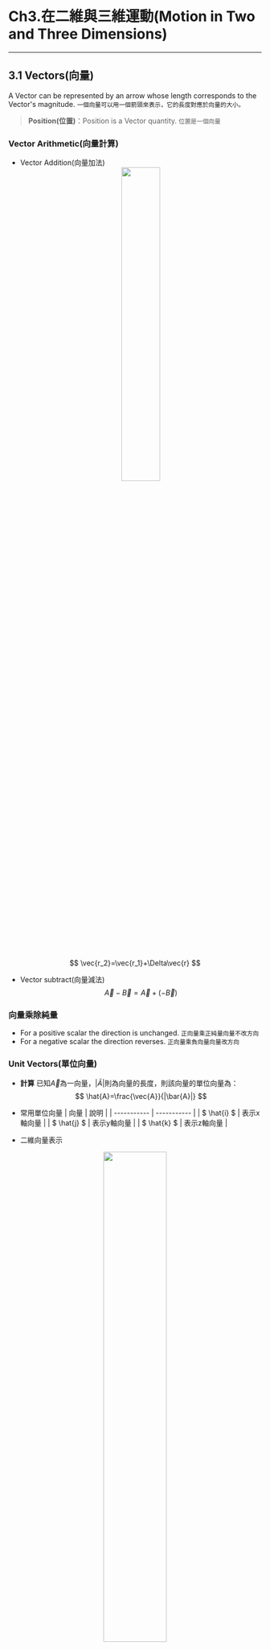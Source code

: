 # Ch3.在二維與三維運動(Motion in Two and Three Dimensions)

---

## 3.1 Vectors(向量)

A Vector can be represented by an arrow whose length corresponds to the Vector's magnitude.
`一個向量可以用一個箭頭來表示，它的長度對應於向量的大小。`
> **Position(位置)**：Position is a Vector quantity. `位置是一個向量`

### Vector Arithmetic(向量計算)

* Vector Addition(向量加法)
  <div align='center'><img src=Picture/螢幕快照%202022-10-24%2015-08-49.png width=40% /></div>

$$
\vec{r_2}=\vec{r_1}+\Delta\vec{r}
$$

* Vector subtract(向量減法)
$$
\vec{A}-\vec{B}=\vec{A}+{(-\vec{B})}
$$

### 向量乘除純量

* For a positive scalar the direction is unchanged.
`正向量乘正純量向量不改方向`
* For a negative scalar the direction reverses.
`正向量乘負向量向量改方向`

### Unit Vectors(單位向量)

* **計算**
已知$\vec{A}$為一向量，$|\bar{A}|$則為向量的長度，則該向量的單位向量為：
$$
  \hat{A}=\frac{\vec{A}}{|\bar{A}|}
$$

* 常用單位向量
  | 向量        | 說明        |
  | ----------- | ----------- |
  | $ \hat{i} $ | 表示x軸向量 |
  | $ \hat{j} $ | 表示y軸向量 |
  | $ \hat{k} $ | 表示z軸向量 |

* 二維向量表示

<div align="center"><img src=Picture/螢幕快照%202022-10-24%2015-22-56.png width=50%></div>

$$
\vec{A}=\vec{A_x}+\vec{A_y}={A_x}\hat{i}+{A_y}\hat{j}
$$

* 三維向量表示

<div align="center"><img src=./Picture/螢幕快照%202022-10-24%2015-23-32.png width=40%></div>

$$
\vec{A}=\vec{A_x}+\vec{A_y}+\vec{A_z}={A_x}\hat{i}+{A_y}\hat{j}+{A_z}\hat{k}
$$

### Vector Components(向量分量)

* 二維平面

<div align="center"><img src=./Picture/2022-10-26-14-34-55.png width=40%></div>

$$
\begin{cases}
  \vec{A_x}\text{是}\vec{A}\text{的x分量} \\
  \vec{A_y}\text{是}\vec{A}\text{的y分量} \\
\end{cases} \rightarrow \vec{A}=\vec{A_x}+\vec{A_y} \\
\begin{cases}
  {A_x}=|\vec{A_x}|=A\cos\theta \\
  {A_y}=|\vec{A_y}|=A\sin\theta \\
\end{cases}
\rightarrow A=\sqrt{{A_x}^2+{A_y}^2} \\
\tan\theta=\frac{A_y}{A_x} \rightarrow \theta=\tan^{-1}\frac{A_y}{A_x}
$$

* 三維平面
  <div align="center"><img src=./Picture/2022-10-26-15-18-09.png width=40%></div>

  $$
  \begin{split}
    \vec{A}=&\vec{A_x}+\vec{A_y}+\vec{A_z} \\ =&{A_x}\hat{i}+{A_y}\hat{j}+{A_z}\hat{k} \\
    A=&|\vec{A}|=\sqrt{\vec{A_x}+\vec{A_y}+\vec{A_z}}
  \end{split}
  $$

### 使用單位向量進行向量計算

* $\vec{A}={A_x}\hat{i}+{A_y}\hat{j}$, $\vec{B}={B_x}\hat{i}+{B_y}\hat{j}$
  <div align="center"><img src=./Picture/螢幕快照%202022-10-26%2015-38-36.png width=40%></div>

  > then
  > $$
  >   \vec{A}+\vec{B}=({A_x}+{B_x})\hat{i}+({A_y}+{B_y})\hat{j}
  > $$

#### 例題3.1 Taking a Drive

You drive to a city 160km from home, going $ 35^{\circ} $ N or E
Express your new your position in Unit Vector notation, using an E-W / N-S coordinate system.
`你開車到離家 160 公里的城市，行駛35度 N 或 E，使用 E-W / N-S 坐標係以單位向量表示法表達您的新位置。`
>$$
>\vec{r}={r_x}\hat{i}+{r_y}\hat{j}
> \begin{cases}
  > {r_x}=r\cos \theta=160_{(Km)}\times \cos 35^{\circ}=131_{(km)} \\
  > {r_y}=r\sin \theta=160_{(Km)}\times \sin 35^{\circ}=92_{(km)}
> \end{cases} \\
> \therefore \text{The position of the City is }\vec{r}=131\hat{i}+92\hat{j}
> $$

---

## 3.2 Velocity and Acceleration Vectors(速度與加速度向量)

* **Velocity** is the rate of change of Position.
`速度是位置變化的速率`
  * The **average velocity** over a time interval $ \Delta t $ is the change in the position vector $\Delta\vec{r}$ divided by the time interval $\Delta t$.
  `在某段時間內的平均速度是位置向量的變化(位移)除以時間的變化量`
  $$
  \bar{\vec{\rm v}}=\frac{\Delta\vec{r}}{\Delta t}
  $$
  * **Instantaneous velocity** is the time derivative of position:
  `瞬間速度是位置和時間的導函數`
  $$
  \vec{\rm v}=\lim_{\Delta t\to 0}\frac{\Delta\vec{r}}{\Delta t}=\frac{\partial\vec{r}}{\partial t}
  $$
* **Acceleration** is the rate of change of velocity.
`加速度是速度變化的速率`
  * 平均加速度
  $$
  \bar{\vec{a}}=\frac{\Delta\vec{v}}{\Delta t}
  $$
  * (瞬間)加速度
  $$
  \vec{a}=\frac{\partial\vec{v}}{\partial t}
  $$

### Velocity and Acceleration in Two Dimensions(在二維的速度和加速度)

* An acceleration $\vec{a}$ acting for time $\Delta t$ produces a velocity change.
`加速度作用於時間時會產生速度的變化`
$$
\Delta\vec{v}=\vec{a}\Delta t
$$

---

## 3.3 Relative Motion(相對運動)

* Motion is Relative $\rightarrow$ requires frame of reference
  `基於參考系統，運動是相對的`
* An object moves with velocity $\vec{v'}$ relative to the first frame of reference.
  `某物體以相對於第一參考系的速度v'移動`
* The first frame moves at $\vec{V}$ relative to the second reference frame.
  `第一參考系的物品相對於第二參考系的速度為V`
* Then the velocity of the object relative to the second frame is $ \vec{v}=\vec{v'}+\vec{V} $
  `那麼物體相對於第一參考系的速度為v=v'+V`

---

## 3.4 Constant Acceleration(等加速度)

### 等加速度方程式

* With constant acceleration, the equations for one dimensional motion apply independently in each direction.
`在恆定加速度的情況下，一維運動的方程在每個方向上獨立應用。`
* When motion in two or three dimensions each motion equation stands for 2D or 3D separate equations.
`當在二維或三維中運動時，每個運動方程代表 2D 或 3D 單獨的分量。`
$$
\vec{v}=\vec{v}_0+\vec{a}t
$$
* For example, in two dimensions, the x and y-components of the position vector $\vec{r}$can be written as:
`例如，在二維中，位置向量r 的 x 和 y 分量可以寫成：`
$$
\vec{r}=\vec{r}_0+\vec{v}_0+\frac{1}{2}\vec{a}t^2 \Rightarrow
\begin{cases}
  x=x_0+v_{x0}t+\frac{1}{2}a_xt^2 \\
  y=y_0+v_{y0}y+\frac{1}{2}a_yt^2
\end{cases}
$$

### 自由落體

<div align=><img src=./Picture/%E8%9E%A2%E5%B9%95%E5%BF%AB%E7%85%A7%202022-10-31%2015-37-11.png width=40%></div>

  > 垂直下落與拋體運動下落間距相同，表明垂直和水平運動是獨立的。

* 垂直下落

$$
\begin{cases}
  x=x_0 \\
  y=y_0-\frac{1}{2}gt^2
\end{cases}
$$

* 拋體運動

$$
\begin{cases}
  x=x_0+v_{x0}t \\
  y=y_0+v_{y0}t-\frac{1}{2}gt^2
\end{cases}
$$

#### 例題 suicide

某生想從頂樓跳下來，假設該樓有33公尺，已知重力加速度$ g=9.8m/s^2 $，求該生會在空中滯空幾秒？若該生向前跳的速度為$ 2m/s $，他會跳得多遠？
<div align="center"><img src=./Picture/IMG_20221031_203723.jpg width=30%></div>

$$
\begin{cases}
  x'=0+2t \\
  0=33-\frac{1}{2}gt^2
\end{cases} \\
\therefore t=\pm 2.6s=2.6s \\
\rightarrow x=5.2m
$$

---

## 3.5拋體運動

* Motion under the influence of gravity near Earth's surface has essentially constant acceleration $\vec{g}$ whose magnitude is $ g=9.8m/s^2 $, and whose direction is downward.
`在地球表面的物體受向下的重力加速度影響，它的大小g=9.8米/秒平方`
* 拋體運動方程在y軸垂直向上的座標中：

$$
\begin{cases}
  V_x=v_{x0} \\
  v_y=v_{y0}-gt \\
\end{cases} \\
\begin{cases}
  x=x_0+v_{x0}t \\
  y=y_0+v_{y0}t-\frac{1}{2}gt^2
\end{cases}
$$
